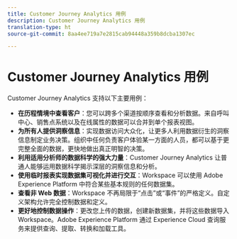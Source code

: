 ```yaml
---
title: Customer Journey Analytics 用例
description: Customer Journey Analytics 用例
translation-type: ht
source-git-commit: 8aa4ee719a7e2815cab94448a359b8dcba1307ec

---
```



# Customer Journey Analytics 用例

Customer Journey Analytics 支持以下主要用例：

* **在历程情境中查看客户**：您可以跨多个渠道按顺序查看和分析数据。来自呼叫中心、销售点系统以及在线属性的数据可以合并到单个报表视图。
* **为所有人提供洞察信息**：实现数据访问大众化，让更多人利用数据衍生的洞察信息制定业务决策。组织中任何负责客户体验某一方面的人员，都可以基于更完整全面的数据，更快地做出真正明智的决策。
* **利用适用分析师的数据科学的强大力量**：Customer Journey Analytics 让普通人能够运用数据科学揭示深层的洞察信息和分析。
* **使用临时报表实现数据集可视化并进行交互**：Workspace 可以使用 Adobe Experience Platform 中符合某些基本规则的任何数据集。
* **查看非 Web 数据**：Workspace 不再局限于“点击”或“事件”的严格定义。自定义架构允许完全控制数据和定义。
* **更好地控制数据操作**：更改您上传的数据，创建新数据集，并将这些数据导入 Workspace。Adobe Experience Platform 通过 Experience Cloud 查询服务来提供查询、提取、转换和加载工具。
